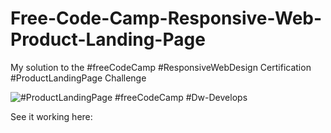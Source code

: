 # Free-Code-Camp-Responsive-Web-Product-Landing-Page
My solution to the #freeCodeCamp #ResponsiveWebDesign Certification #ProductLandingPage Challenge

<img src="http://i63.tinypic.com/qyyhjl.jpg" border="0" alt="#ProductLandingPage #freeCodeCamp #Dw-Develops">

See it working here:
